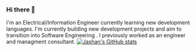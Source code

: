 ### Hi there 👋

I'm an Electrical/Information Engineer currently learning new development languages. I'm currently building new development projects and aim to transition into Software Engineering . I previously worked as an engineer and managment consultant.
[![Jashan's GitHub stats](https://github-readme-stats.vercel.app/api?username=jpatel-maker)](https://github.com/anuraghazra/github-readme-stats)
